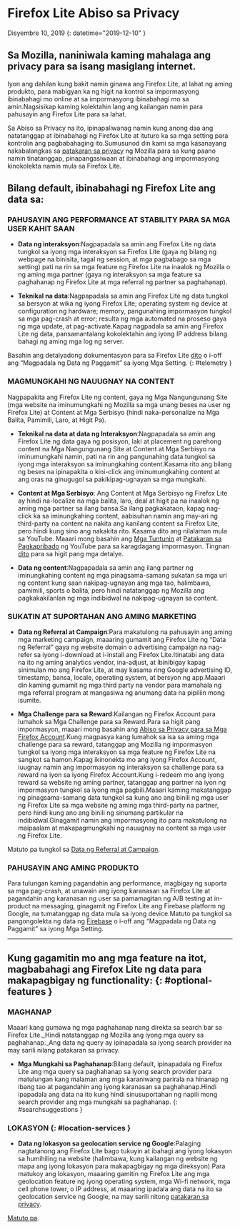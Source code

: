 # <span class="privacy-header-firefox-lite">Firefox Lite</span> <span class="privacy-header-policy">Abiso sa Privacy</span>

Disyembre 10, 2019
{: datetime="2019-12-10" }

## Sa Mozilla, naniniwala kaming mahalaga ang privacy para sa isang masiglang internet.

Iyon ang dahilan kung bakit namin ginawa ang Firefox Lite, at lahat ng aming produkto, para mabigyan ka ng higit na kontrol sa impormasyong ibinabahagi mo online at sa impormasyong ibinabahagi mo sa amin.Nagsisikap kaming kolektahin lang ang kailangan namin para pahusayin ang Firefox Lite para sa lahat.

Sa Abiso sa Privacy na ito, ipinapaliwanag namin kung anong daa ang natatanggap at ibinabahagi ng Firefox Lite at ituturo ka sa mga setting para kontrolin ang pagbabahaging ito.Sumusunod din kami sa mga kasanayang nakabalangkas sa [patakaran sa privacy](https://www.mozilla.org/privacy/) ng Mozilla para sa kung paano namin tinatanggap, pinapangasiwaan at ibinabahagi ang impormasyong kinokolekta namin mula sa Firefox Lite.

## Bilang default, ibinabahagi ng Firefox Lite ang data sa:

### PAHUSAYIN ANG PERFORMANCE AT STABILITY PARA SA MGA USER KAHIT SAAN

* __Data ng interaksyon__:Nagpapadala sa amin ang Firefox Lite ng data tungkol sa iyong mga interaksyon sa Firefox Lite (gaya ng bilang ng webpage na binisita, tagal ng session, at mga pagbabago sa mga setting) pati na rin sa mga feature ng Firefox Lite na inaalok ng Mozilla o ng aming mga partner (gaya ng interaksyon sa mga feature sa paghahanap ng Firefox Lite at mga referral ng partner sa paghahanap).

* __Teknikal na data__:Nagpapadala sa amin ang Firefox Lite ng data tungkol sa bersyon at wika ng iyong Firefox Lite; operating system ng device at configuration ng hardware; memory, pangunahing impormasyon tungkol sa mga pag-crash at error; resulta ng mga automated na proseso gaya ng mga update, at pag-activate.Kapag nagpadala sa amin ang Firefox Lite ng data, pansamantalang kokolektahin ang iyong IP address bilang bahagi ng aming mga log ng server.

Basahin ang detalyadong dokumentasyon para sa Firefox Lite [dito](https://support.mozilla.org/kb/send-usage-data-firefox-mobile-devices) o i-off ang “Magpadala ng Data ng Paggamit” sa iyong Mga Setting.
{: #telemetry }

### MAGMUNGKAHI NG NAUUGNAY NA CONTENT

Nagpapakita ang Firefox Lite ng content, gaya ng Mga Nangungunang Site (mga website na iminumungkahi ng Mozilla sa mga unang beses na user ng Firefox Lite) at Content at Mga Serbisyo (hindi naka-personalize na Mga Balita, Pamimili, Laro, at Higit Pa).

* __Teknikal na data at data ng Interaksyon__:Nagpapadala sa amin ang Firefox Lite ng data gaya ng posisyon, laki at placement ng parehong content na Mga Nangungunang Site at Content at Mga Serbisyo na iminumungkahi namin, pati na rin ang pangunahing data tungkol sa iyong mga interaksyon sa iminungkahing content.Kasama rito ang bilang ng beses na ipinapakita o kini-click ang iminumungkahing content at ang oras na ginugugol sa pakikipag-ugnayan sa mga mungkahi. 

* __Content at Mga Serbisyo__: Ang Content at Mga Serbisyo ng Firefox Lite ay hindi na-localize na mga balita, laro, deal at higit pa na inaalok ng aming mga partner sa ilang bansa.Sa ilang pagkakataon, kapag nag-click ka sa iminungkahing content, aabisuhan namin ang may-ari ng third-party na content na nakita ang kanilang content sa Firefox Lite, pero hindi kung sino ang nakakita rito. Kasama dito ang nilalaman mula sa YouTube. Maaari mong basahin ang [Mga Tuntunin](https://www.youtube.com/t/terms) at [Patakaran sa Pagkapribado](https://policies.google.com/privacy) ng YouTube para sa karagdagang impormasyon. Tingnan [dito](https://support.mozilla.org/kb/firefox-lite-content-and-services) para sa higit pang mga detalye.

* __Data ng content__:Nagpapadala sa amin ang ilang partner ng iminungkahing content ng mga pinagsama-samang sukatan sa mga uri ng content kung saan nakipag-ugnayan ang mga tao, halimbawa, pamimili, sports o balita, pero hindi natatanggap ng Mozilla ang pagkakakilanlan ng mga indibidwal na nakipag-ugnayan sa content.

### SUKATIN AT SUPORTAHAN ANG AMING MARKETING

* __Data ng Referral at Campaign__:Para makatulong na pahusayin ang aming mga marketing campaign, maaaring gumamit ang Firefox Lite ng “Data ng Referral” gaya ng website domain o advertising campaign na nag-refer sa iyong i-download at i-install ang Firefox Lite.Itinatabi ang data na ito ng aming analytics vendor, ina-adjust, at ibinibigay kapag sinimulan mo ang Firefox Lite, at may kasama ring Google advertising ID, timestamp, bansa, locale, operating system, at bersyon ng app.Maaari din kaming gumamit ng mga third party na vendor para mamahala ng mga referral program at mangasiwa ng anumang data na pipiliin mong isumite.

* __Mga Challenge para sa Reward__:Kailangan ng Firefox Account para lumahok sa Mga Challenge para sa Reward.Para sa higit pang impormasyon, maaari mong basahin ang [Abiso sa Privacy para sa Mga Firefox Account](https://www.mozilla.org/en-US/privacy/firefox/#accounts).Kung magpasya kang lumahok sa isa sa aming mga challenge para sa reward, tatanggap ang Mozilla ng impormasyon tungkol sa iyong mga interaksyon sa mga feature ng Firefox Lite na sangkot sa hamon.Kapag ikinonekta mo ang iyong Firefox Account, iuugnay namin ang impormasyon ng interaksyon sa challenge para sa reward na iyon sa iyong Firefox Account.Kung i-redeem mo ang iyong reward sa website ng aming partner, tatanggap ang partner na iyon ng impormasyon tungkol sa iyong mga pagbili.Maaari kaming makatanggap ng pinagsama-samang data tungkol sa kung ano ang binili ng mga user ng Firefox Lite sa mga website ng aming mga third-party na partner, pero hindi kung ano ang binili ng sinumang partikular na indibidwal.Ginagamit namin ang impormasyong ito para makatulong na maipaalam at makapagmungkahi ng nauugnay na content sa mga user ng Firefox Lite. 

Matuto pa tungkol sa [Data ng Referral at Campaign](https://github.com/mozilla-tw/Rocket/wiki/Telemetry#install-campaign-tracking). 

### PAHUSAYIN ANG AMING PRODUKTO

Para tulungan kaming pagandahin ang performance, magbigay ng suporta sa mga pag-crash, at unawain ang iyong karanasan sa Firefox Lite at pagandahin ang karanasan ng user sa pamamagitan ng A/B testing at in-product na messaging, ginagamit ng Firefox Lite ang Firebase platform ng Google, na tumatanggap ng data mula sa iyong device.Matuto pa tungkol sa pangongolekta ng data ng [Firebase](https://support.google.com/firebase/answer/6318039?hl=en) o i-off ang “Magpadala ng Data ng Paggamit” sa iyong Mga Setting.

---

## Kung gagamitin mo ang mga feature na itot, magbabahagi ang Firefox Lite ng data para makapagbigay ng functionality: {: #optional-features }

### MAGHANAP

Maaari kang gumawa ng mga paghahanap nang direkta sa search bar sa Firefox Lite._Hindi natatanggap ng Mozilla ang iyong mga query sa paghahanap._Ang data ng query ay ipinapadala sa iyong search provider na may sarili nilang patakaran sa privacy.

* __Mga Mungkahi sa Paghahanap__:Bilang default, ipinapadala ng Firefox Lite ang mga query sa paghahanap sa iyong search provider para matulungan kang malaman ang mga karaniwang parirala na hinanap ng ibang tao at pagandahin ang iyong karanasan sa paghahanap.Hindi ipapadala ang data na ito kung hindi sinusuportahan ng napili mong search provider ang mga mungkahi sa paghahanap.
{: #searchsuggestions }
    
### LOKASYON {: #location-services }

* __Data ng lokasyon sa geolocation service ng Google__:Palaging nagtatanong ang Firefox Lite bago tukuyin at ibahagi ang iyong lokasyon sa humihiling na website (halimbawa, kung kailangan ng website ng mapa ang iyong lokasyon para makapagbigay ng mga direksyon).Para matukoy ang lokasyon, maaaring gamitin ng Firefox Lite ang mga geolocation feature ng iyong operating system, mga Wi-fi network, mga cell phone tower, o IP address, at maaaring ipadala ang data na ito sa geolocation service ng Google, na may sarili nitong [patakaran sa privacy](https://www.google.com/privacy/lsf.html).

[Matuto pa](https://www.mozilla.org/firefox/geolocation/).

